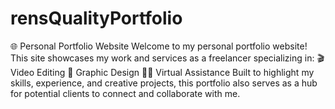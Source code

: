 # rensQualityPortfolio
🌐 Personal Portfolio Website Welcome to my personal portfolio website! This site showcases my work and services as a freelancer specializing in:  🎬 Video Editing 🎨 Graphic Design 🧑‍💻 Virtual Assistance  Built to highlight my skills, experience, and creative projects, this portfolio also serves as a hub for potential clients to connect and collaborate with me.
